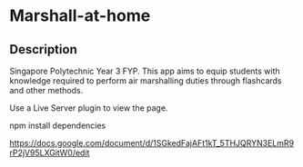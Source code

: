 # Marshall-at-home
## Description
Singapore Polytechnic Year 3 FYP. This app aims to equip students with knowledge required to perform air marshalling duties through flashcards and other methods.

Use a Live Server plugin to view the page.

npm install dependencies

https://docs.google.com/document/d/1SGkedFajAFt1kT_5THJQRYN3ELmR9rP2jV95LXGitW0/edit
